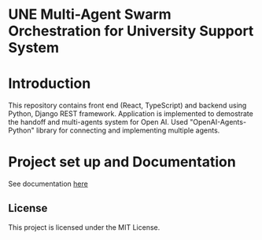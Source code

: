 # UNE Multi-Agent Swarm Orchestration for University Support System

# Introduction

This repository contains front end (React, TypeScript) and backend using Python, Django REST framework. Application is implemented to demostrate the handoff and multi-agents system for Open AI. Used "OpenAI-Agents-Python" library for connecting and implementing multiple agents.

# Project set up and Documentation

See documentation [here](une_support_system/README.md)

## License

This project is licensed under the MIT License.
